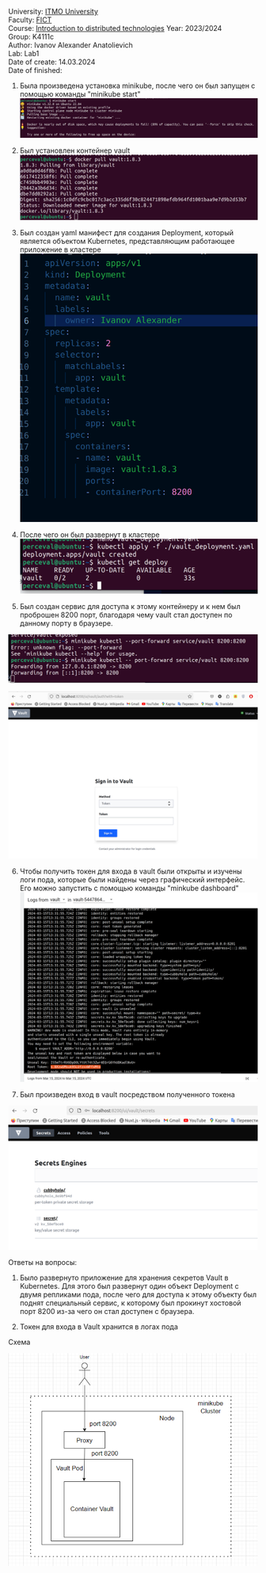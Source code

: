 University: [ITMO University](https://itmo.ru/ru/) <br>
Faculty: [FICT](https://fict.itmo.ru) <br>
Course: [Introduction to distributed technologies](https://github.com/itmo-ict-faculty/introduction-to-distributed-technologies)
Year: 2023/2024 <br>
Group: K4111c <br>
Author: Ivanov Alexander Anatolievich <br>
Lab: Lab1 <br>
Date of create: 14.03.2024 <br>
Date of finished:  <br>


1. Была произведена установка minikube, после чего он был запущен с помощью команды "minikube start"
![alt text](images/image.png)

2. Был установлен контейнер vault
![alt text](images/image-1.png)

3. Был создан yaml манифест для создания Deployment, который является объектом Kubernetes, представляющим работающее приложение в кластере
![alt text](images/image-2.png)

4. После чего он был развернут в кластере 
![alt text](images/image-3.png)

5. Был создан сервис для доступа к этому контейнеру и к нем был проброшен 8200 порт, благодаря чему vault стал доступен по данному порту в браузере.

![alt text](images/image-4.png)


![alt text](images/image-5.png)

6. Чтобы получить токен для входа в vault были открыты и изучены логи пода, которые были найдены через графический интерфейс. Его можно запустить с помощью команды "minkube dashboard"
![alt text](images/image-6.png)

7. Был произведен вход в vault посредством полученного токена

![alt text](images/image-7.png)

Ответы на вопросы:

1. Было развернуто приложение для хранения секретов Vault в Kubernetes. Для этого был развернут один объект Deployment с двумя репликами пода, после чего для доступа к этому объекту был поднят специальный сервис, к которому был прокинут хостовой порт 8200 из-за чего он стал доступен с браузера.

2. Токен для входа в Vault хранится в логах пода

Схема

![alt text](images/image-8.png)